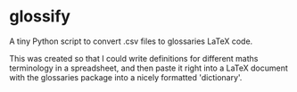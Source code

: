 # glossify
A tiny Python script to convert .csv files to glossaries LaTeX code. 

This was created so that I could write definitions for different maths terminology in a spreadsheet, and then paste it right into a LaTeX document with the glossaries package into a nicely formatted 'dictionary'.
